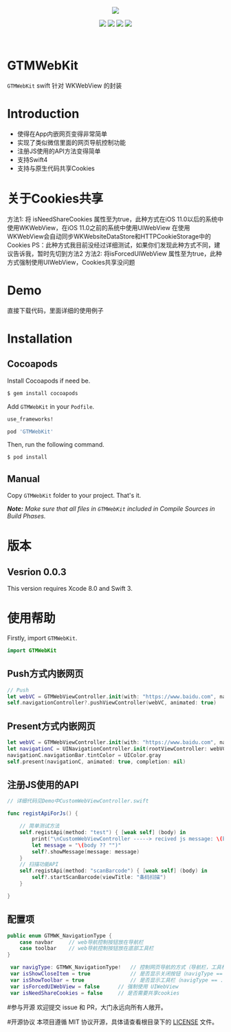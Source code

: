 
<p align="center">
<a href="https://github.com/GTMYang/GTMWebKit"><img src="https://raw.githubusercontent.com/GTMYang/GTMWebKit/master/logo.png"></a>
</p>

<p align="center">
<a href="https://github.com/GTMYang/GTMWebKit"><img src="https://img.shields.io/badge/platform-ios-lightgrey.svg"></a>
<a href="https://github.com/GTMYang/GTMWebKit"><img src="https://img.shields.io/github/license/johnlui/Pitaya.svg?style=flat"></a>
<a href="https://github.com/GTMYang/GTMWebKit"><img src="https://img.shields.io/badge/language-Swift%203-orange.svg"></a>
<a href="https://travis-ci.org/GTMYang/GTMWebKit"><img src="https://img.shields.io/travis/johnlui/Pitaya.svg"></a>
</p>

<br>

GTMWebKit
===================
`GTMWebKit` swift 针对 WKWebView 的封装

# Introduction

- 使得在App内嵌网页变得非常简单
- 实现了类似微信里面的网页导航控制功能
- 注册JS使用的API方法变得简单
- 支持Swift4
- 支持与原生代码共享Cookies

# 关于Cookies共享
方法1: 将 isNeedShareCookies 属性至为true，此种方式在iOS 11.0以后的系统中使用WKWebView，在iOS 11.0之前的系统中使用UIWebView
            在使用WKWebView会自动同步WKWebsiteDataStore和HTTPCookieStorage中的Cookies
            PS：此种方式我目前没经过详细测试，如果你们发现此种方式不同，建议告诉我，暂时先切到方法2
 方法2: 将isForcedUIWebView 属性至为true，此种方式强制使用UIWebView，Cookies共享没问题


# Demo
直接下载代码，里面详细的使用例子

# Installation

## Cocoapods

Install Cocoapods if need be.

```bash
$ gem install cocoapods
```

Add `GTMWebKit` in your `Podfile`.

```ruby
use_frameworks!

pod 'GTMWebKit'
```

Then, run the following command.

```bash
$ pod install
```


## Manual

Copy `GTMWebKit` folder to your project. That's it.

_**Note:** Make sure that all files in `GTMWebKit` included in Compile Sources in Build Phases._

# 版本

## Vesrion 0.0.3

This version requires Xcode 8.0 and Swift 3.

# 使用帮助

Firstly, import `GTMWebKit`.

```swift
import GTMWebKit
```

## Push方式内嵌网页
```swift
// Push
let webVC = GTMWebViewController.init(with: "https://www.baidu.com", navigType: .navbar)
self.navigationController?.pushViewController(webVC, animated: true)
```

## Present方式内嵌网页
```swift
let webVC = GTMWebViewController.init(with: "https://www.baidu.com", navigType: .toolbar)
let navigationC = UINavigationController.init(rootViewController: webVC)
navigationC.navigationBar.tintColor = UIColor.gray
self.present(navigationC, animated: true, completion: nil)
```

## 注册JS使用的API

```swift
// 详细代码见Demo中CustomWebViewController.swift

func registApiForJs() {

    // 简单测试方法
    self.registApi(method: "test") { [weak self] (body) in
        print("\nCustomWebViewController -----> recived js message: \(body ?? "")\n\n")
        let message = "\(body ?? "")"
        self?.showMessage(message: message)
    }
    // 扫描功能API
    self.registApi(method: "scanBarcode") { [weak self] (body) in
        self?.startScanBarcode(viewTitle: "条码扫描")
    }

}
```

## 配置项

```swift
public enum GTMWK_NavigationType {
    case navbar     // web导航控制按钮放在导航栏
    case toolbar    // web导航控制按钮放在底部工具栏
}

 var navigType: GTMWK_NavigationType!   // 控制网页导航的方式（导航栏，工具栏）
 var isShowCloseItem = true             // 是否显示关闭按钮（navigType == .navbar 时使用）
 var isShowToolbar = true               // 是否显示工具栏（navigType == .toolbar 时使用）
 var isForcedUIWebView = false      // 强制使用 UIWebView
 var isNeedShareCookies = false     // 是否需要共享cookies

```



#参与开源
欢迎提交 issue 和 PR，大门永远向所有人敞开。

#开源协议
本项目遵循 MIT 协议开源，具体请查看根目录下的 [LICENSE](https://raw.githubusercontent.com/GTMYang/GTMWebKit/master/LICENSE) 文件。


